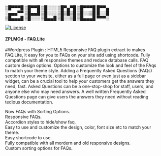 
▒█▀▀▀█ ▒█▀▀█ ▒█░░░ ▒█▀▄▀█ ▒█▀▀▀█ █▀▀▄  
░▄▄▄▀▀ ▒█▄▄█ ▒█░░░ ▒█▒█▒█ ▒█░░▒█ █░░█  
▒█▄▄▄█ ▒█░░░ ▒█▄▄█ ▒█░░▒█ ▒█▄▄▄█ ▀▀▀░  

[![License](https://poser.pugx.org/yoast/wordpress-seo/license.svg)](https://github.com/Naksheth/ZPLMOd_FAQLite)

<h4> ZPLMOd - FAQ.Lite  </h4>
#Wordpress Plugin : HTML5 Responsive FAQ plugin extract to makes FAQ.Lite, it easy for you to FAQs on your site add using shortcode. Fully compatible with all responsive themes and reduce database calls. FAQ custom design options. Options to customize the look and feel of the FAqs to match your theme style. Adding a Frequently Asked Questions (FAQs) section to your website, either as a full page or even just as a sidebar widget, can be a crucial tool to help your customers get the answers they need, fast. Asked Questions can be a one-stop-shop for staff, users, and anyone else who may need answers. A well written Frequently Asked Questions page can give users the answers they need without reading tedious documentation.<br/>

Now FAQs with Sorting Options.<br/>
Responsive FAQs.<br/>
Accordion styles to hide/show faq.<br/>
Easy to use and customize the design, color, font size etc to match your theme.<br/>
Easy shortcode to use.<br/>
Fully compatible with all mordern and old responsive designs.<br/>
Custom sorting options for FAQs.<br/>
